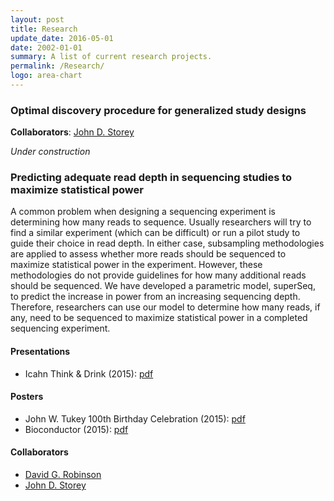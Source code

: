 ```yaml
---
layout: post
title: Research
update_date: 2016-05-01
date: 2002-01-01
summary: A list of current research projects.
permalink: /Research/
logo: area-chart
---
```



<!--* Experimental design in sequencing studies
  - [Predicting adequate read depth in sequencing studies to maximize statistical power](#predicting-adequate-read-depth-in-sequencing-studies-to-maximize-statistical-power)
* Multiple testing in high-dimensional data
  - [Optimal discovery procedure for generalized study designs](#optimal-discovery-procedure-for-generalized-study-designs)
  - Optimally combining p-values for multiple testing
--->

### Optimal discovery procedure for generalized study designs
**Collaborators**: [John D. Storey](http://genomine.org)

*Under construction*


### Predicting adequate read depth in sequencing studies to maximize statistical power

A common problem when designing a sequencing experiment is determining how many reads to sequence. Usually researchers will try to find a similar experiment (which can be difficult) or run a pilot study to guide their choice in read depth. In either case, subsampling methodologies are applied to assess whether more reads should be sequenced to maximize statistical power in the experiment. However, these methodologies do not provide guidelines for how many additional reads should be sequenced. We have developed a parametric model, superSeq, to predict the increase in power from an increasing sequencing depth. Therefore, researchers can use our model to determine how many reads, if any, need to be sequenced to maximize statistical power in a completed sequencing experiment.

#### Presentations 

- Icahn Think & Drink (2015): [pdf](http://ajbass.github.io/superSeq_icahn.pdf)

#### Posters

- John W. Tukey 100th Birthday Celebration (2015): [pdf](http://ajbass.github.io//bioc_poster.pdf)
- Bioconductor (2015): [pdf](http://ajbass.github.io//bioc_poster.pdf)

#### Collaborators
- [David G. Robinson](http://varianceexplained.org/)
- [John D. Storey](http://genomine.org)


[1]: http://ajbass.github.io/R-packages
[2]: http://ajbass.github.io/andrewbass_cv.pdf
[3]: http://ajbass.github.io/Projects
